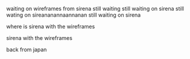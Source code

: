 waiting on wireframes from sirena
still waiting
still waiting on sirena
still wating on sireananannaannanan
still waiting on sirena

where is sirena with the wireframes

sirena with the wireframes


back from japan
